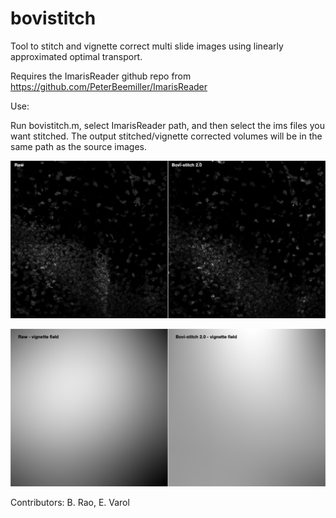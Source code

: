 # bovistitch


Tool to stitch and vignette correct multi slide images using linearly approximated optimal transport.

Requires the ImarisReader github repo from https://github.com/PeterBeemiller/ImarisReader

Use:

Run bovistitch.m, select ImarisReader path, and then select the ims files you want stitched. The output stitched/vignette corrected volumes will be in the same path as the source images.

![Demo](https://github.com/evarol/bovistitch/blob/master/fig_4.png)

![Demo](https://github.com/evarol/bovistitch/blob/master/fig_5.png)

Contributors: B. Rao, E. Varol
